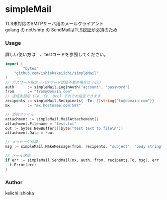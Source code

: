 # simpleMail
TLS未対応のSMTPサーバ用のメールクライアント    
golang の net/smtp の SendMailはTLS認証が必須のため   


### Usage
詳しい使い方は　、testコードを参照してください。

```go
import (
        "bytes"
	"github.com/ishiokakeiichi/simpleMail"
)
// パスワード設定 (パスワード認証不要の場合は nil)
auth      := simpleMail.LoginAuth("account", "password")
from      := "from@domain.com"
// 送信先設定 (To, Cc, Bcc) それぞれ指定できます
recipents := simpleMail.Recipients{  To: []string{"to@domain.com"}}
mx        := "mx.hostname.com:587"

// 添付ファイル
attachment := simpleMail.MailAttachement{}
attachment.Filename = "test.txt"
out := bytes.NewBuffer([]byte("test text to file\n"))
attachment.Data = *out

// メッセージ作成
msg := simpleMail.MakeMessage(from, recipents, "subject", "body string", "==delemiter", &attachment)

// メール送信
if err := simpleMail.SendMail(mx, auth, from, recipents.To, msg); err != nil{
  t.Error(err)
}

```


### Author
keiichi ishioka

